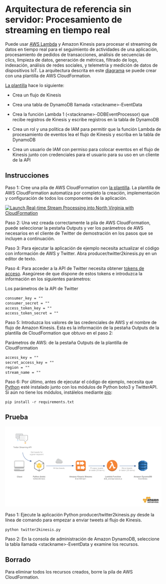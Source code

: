 
# Arquitectura de referencia sin servidor: Procesamiento de streaming en tiempo real

Puede usar [AWS Lambda](http://aws.amazon.com/lambda/) y Amazon Kinesis para procesar el streaming de datos en tiempo real para el seguimiento de actividades de una aplicación, procesamiento de pedidos de transacciones, análisis de secuencias de clics, limpieza de datos, generación de métricas, filtrado de logs, indexación, análisis de redes sociales, y telemetría y medición de datos de dispositivos IoT. La arquitectura descrita en este [diagrama](https://s3.amazonaws.com/awslambda-reference-architectures/stream-processing/lambda-refarch-streamprocessing.pdf) se puede crear con una plantilla de AWS CloudFormation.

[La plantilla](https://s3.amazonaws.com/awslambda-reference-architectures/stream-processing/template.yaml)
hace lo siguiente:

-   Crea un flujo de Kinesis

-   Crea una tabla de DynamoDB llamada &lt;stackname&gt;-EventData

-   Crea la función Lambda 1 (&lt;stackname&gt;-DDBEventProcessor)
    que recibe registros de Kinesis y escribe registros en la
    tabla de DynamoDB

-   Crea un rol y una política de IAM para permitir que la función Lambda de procesamiento
    de eventos lea el flujo de Kinesis y escriba en la tabla de DynamoDB

-   Crea un usuario de IAM con permiso para colocar eventos en el flujo de Kinesis
    junto con credenciales para el usuario para su uso en un cliente de la API

## Instrucciones

Paso 1: Cree una pila de AWS CloudFormation con [la
plantilla](https://s3.amazonaws.com/awslambda-reference-architectures/stream-processing/template.yaml). La plantilla de AWS CloudFormation automatiza por completo la creación, implementación y configuración de todos los componentes de la aplicación.

[![Launch Real-time Stream Processing into North Virginia with CloudFormation](http://docs.aws.amazon.com/AWSCloudFormation/latest/UserGuide/images/cloudformation-launch-stack-button.png)](https://console.aws.amazon.com/cloudformation/home?region=us-east-1#/stacks/new?stackName=lambda-refarch-streamprocessing&templateURL=https://s3.amazonaws.com/awslambda-reference-architectures/stream-processing/template.yaml)

Paso 2: Una vez creada correctamente la pila de AWS CloudFormation, puede seleccionar la pestaña Outputs y ver los parámetros de AWS necesarios en el cliente de Twitter de demostración en los pasos que se incluyen a continuación.

Paso 3: Para ejecutar la aplicación de ejemplo necesita actualizar el código con información de AWS y Twitter. Abra producer/twitter2kinesis.py en un editor de texto.

Paso 4: Para acceder a la API de Twitter necesita obtener [tokens de acceso](https://dev.twitter.com/oauth/overview/application-owner-access-tokens). Asegúrese de que dispone de estos tokens e introduzca la información en los siguientes parámetros:

Los parámetros de la API de Twitter
```
consumer_key = ""
consumer_secret = ""
access_token_key = ""
access_token_secret = ""
```

Paso 5: Introduzca los valores de las credenciales de AWS y el nombre de flujo de Amazon Kinesis. Esta es la información de la pestaña Outputs de la plantilla de CloudFormation que obtuvo en el paso 2:

Parámetros de AWS: de la pestaña Outputs de la plantilla de CloudFormation
```
access_key = ""
secret_access_key = ""
region = ""
stream_name = ""
```

Paso 6: Por último, antes de ejecutar el código de ejemplo, necesita que [Python](https://www.python.org/) esté instalado junto con los módulos de Python boto3 y TwitterAPI. Si aún no tiene los módulos, instálelos mediante [pip](http://pip.readthedocs.org/en/stable/installing/):

```
pip install -r requirements.txt
```

## Prueba

![Client and Stream Processor Diagram](images/streamprocessing-diagram.png)

Paso 1: Ejecute la aplicación Python producer/twitter2kinesis.py desde la línea de comando para empezar a enviar tweets al flujo de Kinesis.

```
python twitter2kinesis.py
```

Paso 2: En la consola de administración de Amazon DynamoDB, seleccione la tabla llamada &lt;stackname&gt;-EventData y examine los recursos.

## Borrado

Para eliminar todos los recursos creados, borre la pila de AWS CloudFormation.
